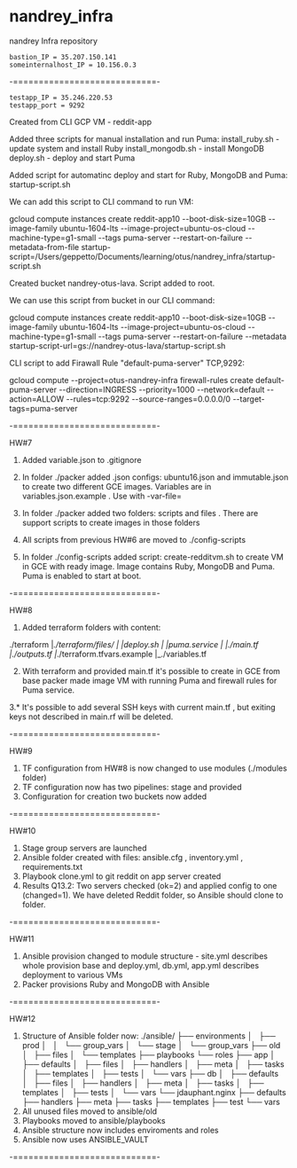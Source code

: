 # nandrey_infra
nandrey Infra repository
```
bastion_IP = 35.207.150.141
someinternalhost_IP = 10.156.0.3
```
-============================-
```
testapp_IP = 35.246.220.53
testapp_port = 9292
```
Created from CLI GCP VM - reddit-app

Added three scripts for manual installation and run Puma:
install_ruby.sh - update system and install Ruby
install_mongodb.sh - install MongoDB
deploy.sh - deploy and start Puma

Added script for automatinc deploy and start for Ruby, MongoDB and Puma:
startup-script.sh

We can add this script to CLI command to run VM:

gcloud compute instances create reddit-app10 --boot-disk-size=10GB   --image-family ubuntu-1604-lts   --image-project=ubuntu-os-cloud   --machine-type=g1-small   --tags puma-server   --restart-on-failure --metadata-from-file startup-script=/Users/geppetto/Documents/learning/otus/nandrey_infra/startup-script.sh

Created bucket nandrey-otus-lava. Script added to root.

We can use this script from bucket in our CLI command:

gcloud compute instances create reddit-app10 --boot-disk-size=10GB   --image-family ubuntu-1604-lts   --image-project=ubuntu-os-cloud   --machine-type=g1-small   --tags puma-server   --restart-on-failure --metadata startup-script-url=gs://nandrey-otus-lava/startup-script.sh

CLI script to add Firawall Rule "default-puma-server" TCP,9292:

gcloud compute --project=otus-nandrey-infra firewall-rules create default-puma-server --direction=INGRESS --priority=1000 --network=default --action=ALLOW --rules=tcp:9292 --source-ranges=0.0.0.0/0 --target-tags=puma-server

-============================-

HW#7

1. Added variable.json to .gitignore

2. In folder ./packer added .json configs: ubuntu16.json and immutable.json to create two different GCE images. Variables are in variables.json.example . Use with -var-file=<VAR FILE NAME>

3. In folder ./packer added two folders: scripts and files . There are support scripts to create images in those folders

4. All scripts from previous HW#6 are moved to ./config-scripts

5. In folder ./config-scripts added script: create-redditvm.sh to create VM in GCE with ready image. Image contains Ruby, MongoDB and Puma. Puma is enabled to start at boot.

-============================-

HW#8

1. Added terraform folders with content:

./terraform
|_./terraform/files/
|  |_deploy.sh
|  |_puma.service
|
|_./main.tf
|_./outputs.tf
|_./terraform.tfvars.example
|_./variables.tf

2. With terraform and provided main.tf it's possible to create in GCE from base packer made image VM with running Puma and firewall rules for Puma service.

3.* It's possible to add several SSH keys with current main.tf , but exiting keys not described in main.rf will be deleted.

-============================-

HW#9

1. TF configuration from HW#8 is now changed to use modules (./modules folder)
2. TF configuration now has two pipelines: stage and provided
3. Configuration for creation two buckets now added

-============================-

HW#10

1. Stage group servers are launched
2. Ansible folder created with files: ansible.cfg , inventory.yml , requirements.txt
3. Playbook clone.yml to git reddit on app server created
4. Results Q13.2: Two servers checked (ok=2) and applied config to one (changed=1). We have deleted Reddit folder, so Ansible should clone to folder.

-============================-

HW#11

1. Ansible provision changed to module structure - site.yml describes whole provision base and deploy.yml, db.yml, app.yml describes deployment to various VMs
2. Packer provisions Ruby and MongoDB with Ansible

-============================-

HW#12

1. Structure of Ansible folder now:
./ansible/
├── environments
│   ├── prod
│   │   └── group_vars
│   └── stage
│       └── group_vars
├── old
│   ├── files
│   └── templates
├── playbooks
└── roles
    ├── app
    │   ├── defaults
    │   ├── files
    │   ├── handlers
    │   ├── meta
    │   ├── tasks
    │   ├── templates
    │   ├── tests
    │   └── vars
    ├── db
    │   ├── defaults
    │   ├── files
    │   ├── handlers
    │   ├── meta
    │   ├── tasks
    │   ├── templates
    │   ├── tests
    │   └── vars
    └── jdauphant.nginx
        ├── defaults
        ├── handlers
        ├── meta
        ├── tasks
        ├── templates
        ├── test
        └── vars
2. All unused files moved to ansible/old
3. Playbooks moved to ansible/playbooks
4. Ansible structure now includes enviroments and roles
5. Ansible now uses ANSIBLE_VAULT

-============================-
